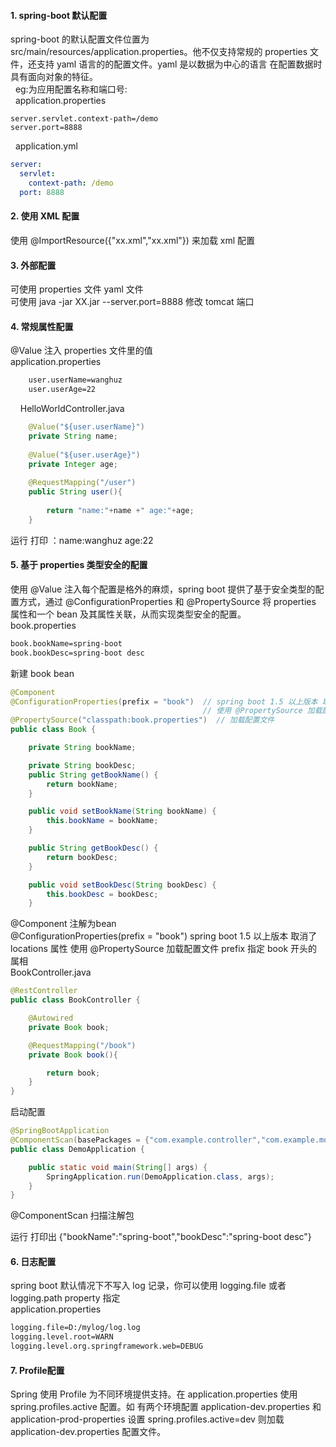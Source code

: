 #### **1. spring-boot 默认配置<br>**
spring-boot 的默认配置文件位置为 src/main/resources/application.properties。他不仅支持常规的 properties 文件，还支持 yaml 语言的的配置文件。yaml 是以数据为中心的语言 在配置数据时具有面向对象的特征。<br>
 &nbsp;  eg:为应用配置名称和端口号:<br>
 &nbsp;   application.properties
```properties
server.servlet.context-path=/demo
server.port=8888
```
&nbsp; application.yml
```yaml
server:
  servlet:
    context-path: /demo
  port: 8888
```

#### **2. 使用 XML 配置<br>**
使用 @ImportResource({"xx.xml","xx.xml"}) 来加载 xml 配置<br>

#### **3. 外部配置<br>**
可使用 properties 文件  yaml 文件 <br>
可使用 java -jar XX.jar --server.port=8888 修改 tomcat 端口<br>
#### **4. 常规属性配置<br>**
@Value 注入 properties 文件里的值</br>
application.properties
```xml 
    user.userName=wanghuz
    user.userAge=22
```
&nbsp;&nbsp;&nbsp;&nbsp;HelloWorldController.java
```java
    @Value("${user.userName}")
    private String name;
    
    @Value("${user.userAge}")
    private Integer age;
    
    @RequestMapping("/user")
    public String user(){
    
        return "name:"+name +" age:"+age;
    }
```
运行 打印 ：name:wanghuz age:22

#### **5. 基于 properties 类型安全的配置<br>**
使用 @Value 注入每个配置是格外的麻烦，spring boot 提供了基于安全类型的配置方式，通过 @ConfigurationProperties 和 @PropertySource 将 properties 属性和一个 bean 及其属性关联，从而实现类型安全的配置。<br>
book.properties
```xml
book.bookName=spring-boot
book.bookDesc=spring-boot desc
```
新建 book bean
```java
@Component
@ConfigurationProperties(prefix = "book")  // spring boot 1.5 以上版本 取消了 locations 属性
                                           // 使用 @PropertySource 加载配置文件
@PropertySource("classpath:book.properties")  // 加载配置文件
public class Book {

	private String bookName;

	private String bookDesc;
	public String getBookName() {
		return bookName;
	}

	public void setBookName(String bookName) {
		this.bookName = bookName;
	}

	public String getBookDesc() {
		return bookDesc;
	}

	public void setBookDesc(String bookDesc) {
		this.bookDesc = bookDesc;
	}
```
@Component 注解为bean <br>
@ConfigurationProperties(prefix = "book")  spring boot 1.5 以上版本 取消了 locations 属性 使用 @PropertySource 加载配置文件 prefix 指定 book 开头的属相 <br>
BookController.java
```java
@RestController
public class BookController {

	@Autowired
	private Book book;

	@RequestMapping("/book")
	private Book book(){

		return book;
	}
}
```
启动配置
```java
@SpringBootApplication
@ComponentScan(basePackages = {"com.example.controller","com.example.model"})  //启动加载注解包
public class DemoApplication {

	public static void main(String[] args) {
		SpringApplication.run(DemoApplication.class, args);
	}
}
```
@ComponentScan 扫描注解包

运行 打印出 {"bookName":"spring-boot","bookDesc":"spring-boot desc"}

#### 6. 日志配置
spring boot 默认情况下不写入 log 记录，你可以使用 logging.file  或者 logging.path property 指定<br>
application.properties
```xml
logging.file=D:/mylog/log.log
logging.level.root=WARN
logging.level.org.springframework.web=DEBUG
```
#### 7. Profile配置
Spring 使用 Profile 为不同环境提供支持。在 application.properties 使用 spring.profiles.active 配置。如 有两个环境配置 application-dev.properties 和 application-prod-properties 设置 spring.profiles.active=dev 则加载 application-dev.properties 配置文件。
